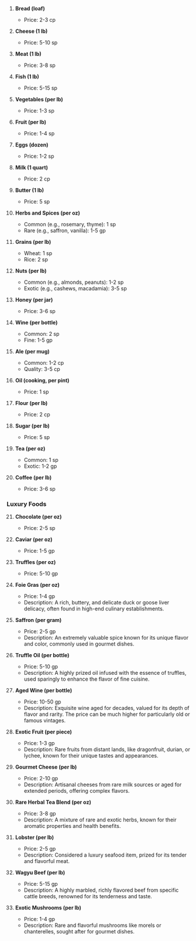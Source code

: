 
1. **Bread (loaf)**
   - Price: 2-3 cp

2. **Cheese (1 lb)**
   - Price: 5-10 sp

3. **Meat (1 lb)**
   - Price: 3-8 sp

4. **Fish (1 lb)**
   - Price: 5-15 sp

5. **Vegetables (per lb)**
   - Price: 1-3 sp

6. **Fruit (per lb)**
   - Price: 1-4 sp

7. **Eggs (dozen)**
   - Price: 1-2 sp

8. **Milk (1 quart)**
   - Price: 2 cp

9. **Butter (1 lb)**
   - Price: 5 sp

10. **Herbs and Spices (per oz)**
    - Common (e.g., rosemary, thyme): 1 sp
    - Rare (e.g., saffron, vanilla): 1-5 gp

11. **Grains (per lb)**
    - Wheat: 1 sp
    - Rice: 2 sp

12. **Nuts (per lb)**
    - Common (e.g., almonds, peanuts): 1-2 sp
    - Exotic (e.g., cashews, macadamia): 3-5 sp

13. **Honey (per jar)**
    - Price: 3-6 sp

14. **Wine (per bottle)**
    - Common: 2 sp
    - Fine: 1-5 gp

15. **Ale (per mug)**
    - Common: 1-2 cp
    - Quality: 3-5 cp

16. **Oil (cooking, per pint)**
    - Price: 1 sp

17. **Flour (per lb)**
    - Price: 2 cp

18. **Sugar (per lb)**
    - Price: 5 sp

19. **Tea (per oz)**
    - Common: 1 sp
    - Exotic: 1-2 gp

20. **Coffee (per lb)**
    - Price: 3-6 sp

### Luxury Foods

21. **Chocolate (per oz)**
    - Price: 2-5 sp

22. **Caviar (per oz)**
    - Price: 1-5 gp

23. **Truffles (per oz)**
    - Price: 5-10 gp

24. **Foie Gras (per oz)**
    - Price: 1-4 gp
    - Description: A rich, buttery, and delicate duck or goose liver delicacy, often found in high-end culinary establishments.

25. **Saffron (per gram)**
    - Price: 2-5 gp
    - Description: An extremely valuable spice known for its unique flavor and color, commonly used in gourmet dishes.

26. **Truffle Oil (per bottle)**
    - Price: 5-10 gp
    - Description: A highly prized oil infused with the essence of truffles, used sparingly to enhance the flavor of fine cuisine.

27. **Aged Wine (per bottle)**
    - Price: 10-50 gp
    - Description: Exquisite wine aged for decades, valued for its depth of flavor and rarity. The price can be much higher for particularly old or famous vintages.

28. **Exotic Fruit (per piece)**
    - Price: 1-3 gp
    - Description: Rare fruits from distant lands, like dragonfruit, durian, or lychee, known for their unique tastes and appearances.

29. **Gourmet Cheese (per lb)**
    - Price: 2-10 gp
    - Description: Artisanal cheeses from rare milk sources or aged for extended periods, offering complex flavors.

30. **Rare Herbal Tea Blend (per oz)**
    - Price: 3-8 gp
    - Description: A mixture of rare and exotic herbs, known for their aromatic properties and health benefits.

31. **Lobster (per lb)**
    - Price: 2-5 gp
    - Description: Considered a luxury seafood item, prized for its tender and flavorful meat.

32. **Wagyu Beef (per lb)**
    - Price: 5-15 gp
    - Description: A highly marbled, richly flavored beef from specific cattle breeds, renowned for its tenderness and taste.

33. **Exotic Mushrooms (per lb)**
    - Price: 1-4 gp
    - Description: Rare and flavorful mushrooms like morels or chanterelles, sought after for gourmet dishes.
